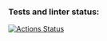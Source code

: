 ### Tests and linter status:
[![Actions Status](https://github.com/anorone/backend-project-4/workflows/hexlet-check/badge.svg)](https://github.com/anorone/backend-project-4/actions)
